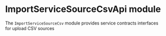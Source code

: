 # ImportServiceSourceCsvApi module

The `ImportServiceSourceCsv` module provides service contracts interfaces for upload CSV sources